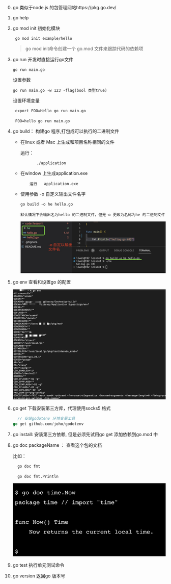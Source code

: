 0. go 类似于node.js 的包管理网站https://pkg.go.dev/

1. go help

2. go mod init 初始化模块

        go mod init example/hello

   >go mod init命令创建一个 go.mod 文件来跟踪代码的依赖项

3. go run 开发时直接运行go文件

       go run main.go

      设置参数

       go run main.go -w 123 -flag(bool 类型true)

      设置环境变量

        export FOO=Hello go run main.go

        FOO=hello go run main.go

4. go build： 构建go 程序,打包成可以执行的二进制文件

   + 在linux 或者 Mac 上生成和项目名称相同的文件

        运行：

                ./application

   + 在window 上生成application.exe

             运行   application.exe
   
   + 使用参数 -o 自定义输出文件名字

         go build -o he hello.go

         默认情况下会输出名为hello 的二进制文件，但是-o 更改为名称为he 的二进制文件
   
      ![image](../assets/10.jpg)

5. go env 查看和设置go 的配置

   ![image](../assets/7.jpg)

6. go get 下载安装第三方库，代理使用socks5 格式

   ```go 
     // 安装godotenv 环境变量工具
   go get github.com/joho/godotenv
   ```



6. go install: 安装第三方依赖, 但是必须先试用go get 添加依赖到go.mod 中



7. go doc packageName ： 查看这个包的文档

   比如：

         go doc fmt

         go doc fmt.Println

   ![image](../assets/8.jpg)

8. go test 执行单元测试命令

9. go version 返回go 版本号
